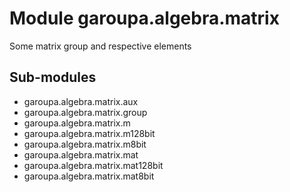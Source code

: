 Module garoupa.algebra.matrix
=============================
Some matrix group and respective elements

Sub-modules
-----------
* garoupa.algebra.matrix.aux
* garoupa.algebra.matrix.group
* garoupa.algebra.matrix.m
* garoupa.algebra.matrix.m128bit
* garoupa.algebra.matrix.m8bit
* garoupa.algebra.matrix.mat
* garoupa.algebra.matrix.mat128bit
* garoupa.algebra.matrix.mat8bit